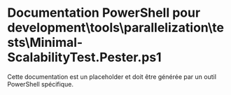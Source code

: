 # Documentation PowerShell pour development\tools\parallelization\tests\Minimal-ScalabilityTest.Pester.ps1

Cette documentation est un placeholder et doit être générée par un outil PowerShell spécifique.

